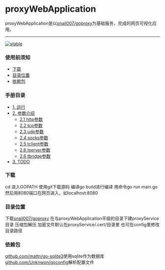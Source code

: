 # proxyWebApplication
proxyWebApplication是以[snail007/goproxy](https://github.com/snail007/goproxy/)为基础服务，完成的网页可视化应用。

---
[![stable](https://img.shields.io/badge/stable-stable-green.svg)](https://github.com/snail007/goproxy/)

### 使用前须知
 - [下载](#下载)
 - [目录位置](#目录位置)
 - [依赖包](#依赖包)
 
### 手册目录
 - [1. 运行](#运行)
 - [2. 参数介绍](#参数介绍)
     - [2.1 http参数](#http参数)
     - [2.2 tcp参数](#tcp参数)
     - [2.3 udp参数](#udp参数)
     - [2.4 socks参数](#socks参数)
     - [2.5 tclient参数](#tclient参数)
     - [2.6 tserver参数](#tserver参数)
     - [2.6 tbridge参数](#tbridge参数)
 - [3. TODO](#TODO)
 
### 下载
cd 进入GOPATH
使用git下载源码
编译go build进行编译
用命令go run main.go
然后用8080端口在网页进入，如localhost:8080

### 目录位置
下载[snail007/goproxy](https://github.com/snail007/goproxy/releases)
在与proxyWebApplication平级的目录下建proxyService目录
压缩包解压
加密文件默认在proxyService/.cert/目录里
也可在config里修改目录路径

### 依赖包
[github.com/mattn/go-sqlite3](https://github.com/mattn/go-sqlite3)使用sqlite作为数据库
[github.com/Unknwon/goconfig](https://github.com/Unknwon/goconfig)解析配置文件

